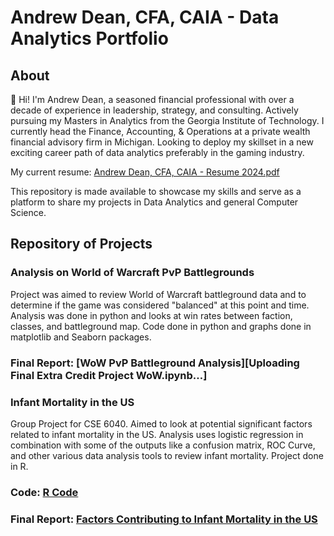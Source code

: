 # Andrew Dean, CFA, CAIA - Data Analytics Portfolio

## About
:wave: Hi! I'm Andrew Dean, a seasoned financial professional with over a decade of experience in leadership, strategy, and consulting. Actively pursuing my Masters in Analytics from the Georgia Institute of Technology. I currently head the Finance, Accounting, & Operations at a private wealth financial advisory firm in Michigan. Looking to deploy my skillset in a new exciting career path of data analytics preferably in the gaming industry.

My current resume: [Andrew Dean, CFA, CAIA - Resume 2024.pdf](https://github.com/adeaner19/Final_Projects/files/15283622/Andrew.Dean.CFA.CAIA.-.Resume.2024.pdf)



This repository is made available to showcase my skills and serve as a platform to share my projects in Data Analytics and general Computer Science.

## Repository of Projects


### Analysis on World of Warcraft PvP Battlegrounds
Project was aimed to review World of Warcraft battleground data and to determine if the game was considered "balanced" at this point and time. Analysis was done in python and looks at win rates between faction, classes, and battleground map. Code done in python and graphs done in matplotlib and Seaborn packages. 

### Final Report: [WoW PvP Battleground Analysis][Uploading Final Extra Credit Project WoW.ipynb…]


### Infant Mortality in the US
Group Project for CSE 6040. Aimed to look at potential significant factors related to infant mortality in the US. Analysis uses logistic regression in combination with some of the outputs like a confusion matrix, ROC Curve, and other various data analysis tools to review infant mortality. Project done in R. 

### Code: [R Code](https://github.com/adeaner19/Final_Projects/blob/e891894a304b73a0ae6bf3833fe75da322520cdb/Infant%20Mortality/Code)
### Final Report: [Factors Contributing to Infant Mortality in the US](https://github.com/adeaner19/Final_Projects/files/15283664/Factors.Contributing.to.Infant.Mortality.in.the.US.pdf)

